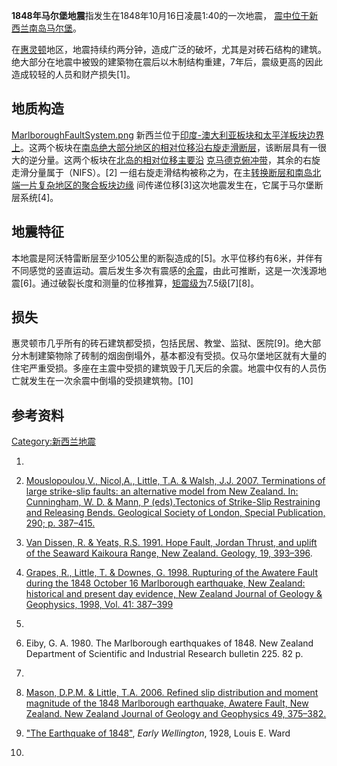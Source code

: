 **1848年马尔堡地震**指发生在1848年10月16日凌晨1:40的一次地震，
[震中位于](https://zh.wikipedia.org/wiki/震中 "wikilink")[新西兰](../Page/新西兰.md "wikilink")[南岛](https://zh.wikipedia.org/wiki/南岛_\(新西兰\) "wikilink")[马尔堡](https://zh.wikipedia.org/wiki/马尔堡_\(新西兰\) "wikilink")。

在[惠灵顿](../Page/惠灵顿.md "wikilink")地区，地震持续约两分钟，造成广泛的破坏，尤其是对砖石结构的建筑。绝大部分在地震中被毁的建築物在震后以木制结构重建，7年后，震级更高的因此造成较轻的人员和财产损失\[1\]。

## 地质构造

[MarlboroughFaultSystem.png](https://zh.wikipedia.org/wiki/File:MarlboroughFaultSystem.png "fig:MarlboroughFaultSystem.png")
新西兰位于[印度-澳大利亚板块和](https://zh.wikipedia.org/wiki/印度-澳大利亚板块 "wikilink")[太平洋板块边界上](https://zh.wikipedia.org/wiki/太平洋板块 "wikilink")。这两个板块在[南岛绝大部分地区的相对位移沿右旋走滑](https://zh.wikipedia.org/wiki/南岛_\(新西兰\) "wikilink")[断层](https://zh.wikipedia.org/wiki/断层 "wikilink")，该断层具有一很大的逆分量。这两个板块在[北岛的相对位移主要沿](https://zh.wikipedia.org/wiki/北岛_\(新西兰\) "wikilink")
[克马德克俯冲带](https://zh.wikipedia.org/wiki/克马德克海沟 "wikilink")，其余的右旋走滑分量属于（NIFS）。\[2\]
一组右旋走滑结构被称之为，在主[转换断层和南岛北端一片复杂地区的](https://zh.wikipedia.org/wiki/转换断层 "wikilink")[聚合板块边缘](https://zh.wikipedia.org/wiki/聚合板块边缘 "wikilink")
间传递位移\[3\]这次地震发生在，它属于马尔堡断层系统\[4\]。

## 地震特征

本地震是阿沃特雷断层至少105公里的断裂造成的\[5\]。水平位移约有6米，并伴有不同感觉的竖直运动。震后发生多次有震感的[余震](../Page/地震序列.md "wikilink")，由此可推断，这是一次浅源地震\[6\]。通过破裂长度和测量的位移推算，[矩震级为](https://zh.wikipedia.org/wiki/矩震级 "wikilink")7.5级\[7\]\[8\]。

## 损失

惠灵顿市几乎所有的砖石建筑都受损，包括民居、教堂、监狱、医院\[9\]。绝大部分木制建築物除了砖制的烟囱倒塌外，基本都没有受损。仅马尔堡地区就有大量的住宅严重受损。多座在主震中受损的建筑毁于几天后的余震。地震中仅有的人员伤亡就发生在一次余震中倒塌的受损建筑物。\[10\]

## 参考资料

[Category:新西兰地震](https://zh.wikipedia.org/wiki/Category:新西兰地震 "wikilink")

1.

2.  [Mouslopoulou,V., Nicol,A., Little, T.A. & Walsh, J.J. 2007.
    Terminations of large strike-slip faults: an alternative model from
    New Zealand. In: Cunningham, W. D. & Mann, P (eds).Tectonics of
    Strike-Slip Restraining and Releasing Bends. Geological Society of
    London, Special Publication, 290;
    p. 387–415.](http://sp.lyellcollection.org:/cgi/content/abstract/290/1/387)

3.  [Van Dissen, R. & Yeats, R.S. 1991. Hope Fault, Jordan Thrust, and
    uplift of the Seaward Kaikoura Range, New Zealand.
    Geology, 19, 393–396](http://geology.geoscienceworld.org/cgi/content/abstract/19/4/393).

4.  [Grapes, R., Little, T. & Downes, G. 1998. Rupturing of the Awatere
    Fault during the 1848 October 16 Marlborough earthquake, New
    Zealand: historical and present day evidence, New Zealand Journal of
    Geology & Geophysics, 1998,
    Vol. 41: 387–399](http://www.royalsociety.org.nz/media/publications-journals-nzjg-1998-033.pdf)

5.
6.  Eiby, G. A. 1980. The Marlborough earthquakes of 1848. New Zealand
    Department of Scientific and Industrial Research bulletin 225. 82 p.

7.
8.  [Mason, D.P.M. & Little, T.A. 2006. Refined slip distribution and
    moment magnitude of the 1848 Marlborough earthquake, Awatere Fault,
    New Zealand. New Zealand Journal of Geology and
    Geophysics 49, 375–382.](http://www.royalsociety.org.nz/media/publications-journals-nzjg-2006-031.pdf)

9.  ["The Earthquake
    of 1848"](http://www.nzetc.org/tm/scholarly/tei-WarEarl-t1-body-d13-d8.html),
    *Early Wellington*, 1928, Louis E. Ward

10.